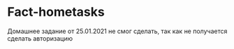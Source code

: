 # Fact-hometasks
Домашнее задание от 25.01.2021 не смог сделать, так как не получается сделать авторизацию